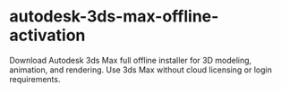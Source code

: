 # autodesk-3ds-max-offline-activation
Download Autodesk 3ds Max full offline installer for 3D modeling, animation, and rendering. Use 3ds Max without cloud licensing or login requirements.

